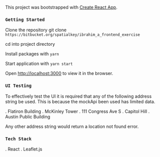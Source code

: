This project was bootstrapped with [Create React App](https://github.com/facebook/create-react-app).

### `Getting Started`

Clone the repository git clone `https://bitbucket.org/spatialkey/ibrahim_a_frontend_exercise`

cd into project directory

Install packages with `yarn`

Start application with `yarn start`

Open [http://localhost:3000](http://localhost:3000) to view it in the browser.


### `UI Testing`
To effectively test the UI it is required that any of the following address string be used.
This is because the mockApi been used has limited data.

. Flatiron Building
. McKinley Tower
. 111 Congress Ave S
. Capitol Hill
. Austin Public Building

Any other address string would return a location not found error. 

### `Tech Stack`
. React
. Leaflet.js


